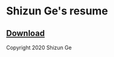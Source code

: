 # Shizun Ge's resume

## [Download](https://github.com/shizunge/resume/releases/latest/download/shizun_ge_resume.pdf)

Copyright 2020 Shizun Ge
